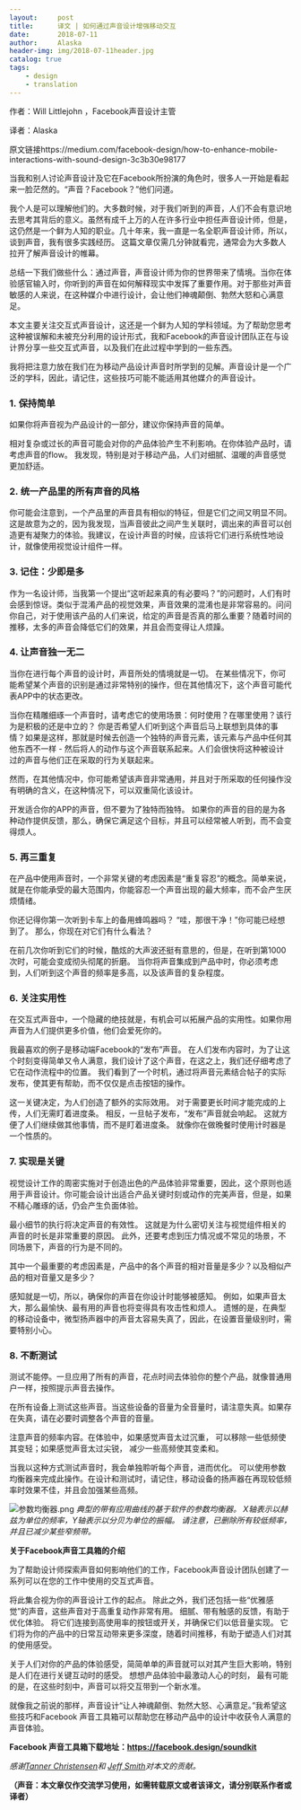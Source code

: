 ```yaml
---
layout:     post
title:      译文 | 如何通过声音设计增强移动交互
date:       2018-07-11
author:     Alaska
header-img: img/2018-07-11header.jpg
catalog: true
tags:
    - design
    - translation
---
```


作者：Will Littlejohn ，Facebook声音设计主管 

译者：Alaska

原文链接https://medium.com/facebook-design/how-to-enhance-mobile-interactions-with-sound-design-3c3b30e98177


当我和别人讨论声音设计及它在Facebook所扮演的角色时，很多人一开始是看起来一脸茫然的。“声音？Facebook？”他们问道。

我个人是可以理解他们的。大多数时候，对于我们听到的声音，人们不会有意识地去思考其背后的意义。虽然有成千上万的人在许多行业中担任声音设计师，但是，这仍然是一个鲜为人知的职业。几十年来，我一直是一名全职声音设计师，所以，谈到声音，我有很多实践经历。 这篇文章仅需几分钟就看完，通常会为大多数人拉开了解声音设计的帷幕。

总结一下我们做些什么：通过声音，声音设计师为你的世界带来了情境。当你在体验感官输入时，你听到的声音在如何解释现实中发挥了重要作用。对于那些对声音敏感的人来说，在这种媒介中进行设计，会让他们神魂颠倒、勃然大怒和心满意足。

本文主要关注交互式声音设计，这还是一个鲜为人知的学科领域。为了帮助您思考这种被误解和未被充分利用的设计形式，我和Facebook的声音设计团队正在与设计界分享一些交互式声音，以及我们在此过程中学到的一些东西。

我将把注意力放在我们在为移动产品设计声音时所学到的见解。声音设计是一个广泛的学科，因此，请记住，这些技巧可能不能适用其他媒介的声音设计。

### 1. **保持简单**

如果你将声音视为产品设计的一部分，建议你保持声音的简单。

相对复杂或过长的声音可能会对你的产品体验产生不利影响。在你体验产品时，请考虑声音的flow。 我发现，特别是对于移动产品，人们对细腻、温暖的声音感觉更加舒适。


### 2. **统一产品里的所有声音的风格**

你可能会注意到，一个产品里的声音具有相似的特征，但是它们之间又明显不同。这是故意为之的，因为我发现，当声音彼此之间产生关联时，调出来的声音可以创造更有凝聚力的体验。我建议，在设计声音的时候，应该将它们进行系统性地设计，就像使用视觉设计组件一样。


### **3\.** **记住：少即是多**

作为一名设计师，当我第一个提出“这听起来真的有必要吗？”的问题时，人们有时会感到惊讶。类似于混淆产品的视觉效果，声音效果的混淆也是非常容易的。问问你自己，对于使用该产品的人们来说，给定的声音是否真的那么重要？随着时间的推移，太多的声音会降低它们的效果，并且会而变得让人烦躁。


### **4\.** **让声音独一无二**

当你在进行每个声音的设计时，声音所处的情境就是一切。 在某些情况下，你可能希望某个声音的识别是通过非常特别的操作，但在其他情况下，这个声音可能代表APP中的状态更改。

当你在精雕细琢一个声音时，请考虑它的使用场景：何时使用？在哪里使用？该行为是积极的还是中立的？ 你是否希望人们听到这个声音后马上联想到具体的事情？如果是这样，那就是时候去创造一个独特的声音元素，该元素与产品中任何其他东西不一样 - 然后将人的动作与这个声音联系起来。人们会很快将这种被设计过的声音与他们正在采取的行为关联起来。

然而，在其他情况中，你可能希望该声音非常通用，并且对于所采取的任何操作没有明确的含义，在这种情况下，可以双重简化该设计。

开发适合你的APP的声音，但不要为了独特而独特。 如果你的声音的目的是为各种动作提供反馈，那么，确保它满足这个目标，并且可以经常被人听到，而不会变得烦人。


### **5\.** **再三重复**

在产品中使用声音时，一个非常关键的考虑因素是“重复容忍”的概念。简单来说，就是在你能承受的最大范围内，你能容忍一个声音出现的最大频率，而不会产生厌烦情绪。

你还记得你第一次听到卡车上的备用蜂鸣器吗？ “哇，那很干净！”你可能已经想到了。 那么，你现在对它们有什么看法？

在前几次你听到它们的时候，酷炫的大声波还挺有意思的，但是，在听到第1000次时，可能会变成彻头彻尾的折磨。 当你将声音集成到产品中时，你必须考虑到，人们听到这个声音的频率是多高，以及该声音的复杂程度。


### 6. **关注实用性**

在交互式声音中，一个隐藏的绝技就是，有机会可以拓展产品的实用性。如果你用声音为人们提供更多价值，他们会爱死你的。

我最喜欢的例子是移动端Facebook的“发布”声音。 在人们发布内容时，为了让这个时刻变得简单又令人满意，我们设计了这个声音，在这之上，我们还仔细考虑了它在动作流程中的位置。 我们看到了一个时机，通过将声音元素结合帖子的实际发布，使其更有帮助，而不仅仅是点击按钮的操作。

这一关键决定，为人们创造了额外的实际效用。 对于需要更长时间才能完成的上传，人们无需盯着进度条。 相反，一旦帖子发布，“发布”声音就会响起。 这就方便了人们继续做其他事情，而不是盯着进度条。 就像你在做晚餐时使用计时器是一个性质的。


### **7\.** **实现是关键**

视觉设计工作的周密实施对于创造出色的产品体验非常重要，因此，这个原则也适用于声音设计。你可能会设计出适合产品关键时刻或动作的完美声音，但是，如果不精心雕琢的话，仍会产生负面体验。

最小细节的执行将决定声音的有效性。 这就是为什么密切关注与视觉组件相关的声音的时长是非常重要的原因。 此外，还要考虑到压力情况或不常见的场景，不同场景下，声音的行为是不同的。

其中一个最重要的考虑因素是，产品中的各个声音的相对音量是多少？以及相似产品的相对音量又是多少？

感知就是一切，所以，确保你的声音在你设计时能够被感知。 例如，如果声音太大，那么最愉快、最有用的声音也将变得具有攻击性和烦人。 遗憾的是，在典型的移动设备中，微型扬声器中的声音太容易失真了，因此，在设置音量级别时，需要特别小心。


### **8\.** **不断测试**

测试不能停。一旦应用了所有的声音，花点时间去体验你的整个产品，就像普通用户一样，按照提示声音去操作。

在所有设备上测试这些声音。当这些设备的音量为全音量时，请注意失真。如果存在失真，请在必要时调整各个声音的音量。

注意声音的频率内容。在体验中，如果感觉声音太过沉重， 可以移除一些低频使其变轻；如果感觉声音太过尖锐， 减少一些高频使其变柔和。

当我以这种方式测试声音时，我会单独聆听每个声音，进而优化。 可以使用参数均衡器来完成此操作。在设计和测试时，请记住，移动设备的扬声器在再现较低频率时效果不佳，并且会加强某些高频。

![参数均衡器.png](https://upload-images.jianshu.io/upload_images/11526379-ec3fa977fe980341.png?imageMogr2/auto-orient/strip%7CimageView2/2/w/1240)
*典型的带有应用曲线的基于软件的参数均衡器。 X轴表示以赫兹为单位的频率，Y轴表示以分贝为单位的振幅。 请注意，已删除所有较低频率，并且已减少某些窄频带。*


**关于Facebook声音工具箱的介绍**

为了帮助设计师探索声音如何影响他们的工作，Facebook声音设计团队创建了一系列可以在您的工作中使用的交互式声音。

将此集合视为你的声音设计工作的起点。 除此之外，我们还包括一些“优雅感觉”的声音，这些声音对于高重复动作非常有用。 细腻、带有触感的反馈，有助于优化体验。 将它们连接到高使用率的按钮或开关，并确保它们以低音量实现。 它们将为你的产品中的日常互动带来更多深度，随着时间推移，有助于塑造人们对其的使用感受。

关于人们对你的产品的体验感受，简简单单的声音就可以对其产生巨大影响，特别是人们在进行关键互动时的感受。 想想产品体验中最激动人心的时刻， 最有可能的是，在这些时刻中，声音可以将交互带到一个新水准。

就像我之前说的那样，声音设计“让人神魂颠倒、勃然大怒、心满意足。”我希望这些技巧和Facebook 声音工具箱可以帮助您在移动产品中的设计中收获令人满意的声音体验。

**Facebook 声音工具箱下载地址：https://facebook.design/soundkit**

*感谢[Tanner Christensen](https://medium.com/@tannerc?source=post_page)和 [Jeff Smith](https://medium.com/@jeffpersonified?source=post_page)对本文的贡献。*

**（声音：本文章仅作交流学习使用，如需转载原文或者该译文，请分别联系作者或译者）**
